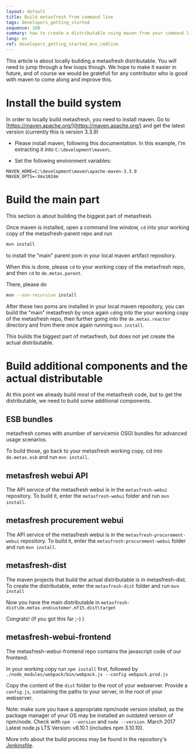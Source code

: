 ```yaml
---
layout: default
title: Build metasfresh from command line
tags: developers_getting_started
sequence: 100
summary: how to create a distributable using maven from your command line
lang: en
ref: developers_getting_started_mvn_cmdline
---
```





This article is about locally building a metasfresh distributable.
You will need to jump through a few loops though. We hope to make it easier in future,
and of course we would be gratefull for any contributor who is good with maven to come along and improve this.


# Install the build system

In order to locally build metasfresh, you need to install maven.
Go to [https://maven.apache.org/](https://maven.apache.org/) and get the latest version (currently this is version 3.3.9)

* Please install maven, following this documentation.
In this example, I'm extracting it into ```C:\development\maven\```.

* Set the following environment variables:
```
MAVEN_HOME=C:\development\maven\apache-maven-3.3.9
MAVEN_OPTS=-Xmx1024m
```

# Build the main part

This section is about building the biggest part of metasfresh.

Once maven is installed, open a command line window, `cd` into your working copy of the metasfresh-parent repo and run
```bash
mvn install
```
to install the "main" parent pom in your local maven artifact repository.

When this is done, please `cd` to your working copy of the metasfresh repo, and then `cd` to `de.metas.parent`.

There, please do
```bash
mvn --non-recursive install
```
After these two poms are installed in your local maven repository, you can build the "main" metasfresh
by once again `cd`ing into the your working copy of the metasfresh repo, then further going into the `de.metas.reactor` directory and from there once again running `mvn install`.

This builds the biggest part of metasfresh, but does not yet create the actual distributable.

# Build additional components and the actual distributable

At this point we already build _most_ of the metasfresh code, but to get the
distributable, we need to build some additional components.

## ESB bundles

metasfresh comes with anumber of servicemix OSGI bundles for advanced usage scenarios.

To build those, go back to your metasfresh working copy, cd into `de.metas.esb`
and run `mvn install`.

## metasfresh webui API

The API service of the metasfresh webui is in the `metasfresh-webui` repository.
To build it, enter the  `metasfresh-webui` folder and run `mvn install`.

## metasfresh procurement webui

The API service of the metasfresh webui is in the `metasfresh-procurement-webui` repository.
To build it, enter the  `metasfresh-procurement-webui` folder and run `mvn install`.

## metasfresh-dist

The maven projects that build the actual distributable is in metasfresh-dist.
To create the distributable, enter the `metasfresh-dist` folder and run `mvn install`

Now you have the main distributable in `metasfresh-dist\de.metas.endcustomer.mf15.dist\target`

Congrats! (if you got this far ;-) )

## metasfresh-webui-frontend

The metasfresh-webui-frontend repo contains the javascript code of our frontend.

In your working copy run `npm install` first, followed by `./node_modules/webpack/bin/webpack.js --config webpack.prod.js`

Copy the content of the `dist` folder to the root of your webserver. Provide a `config.js`, containing the paths to your server, in the root of your webserver.

Note: make sure you have a appropriate npm/node version istalled, as the package manager of your OS may be installed an outdated version of npm/node. Check with `npm --version` and `node --version`. March 2017 Latest node.js LTS Version: v6.10.1 (includes npm 3.10.10).

More info about the build process may be found in the repository's [Jenkinsfile](https://github.com/metasfresh/metasfresh-webui-frontend/blob/master/Jenkinsfile).
